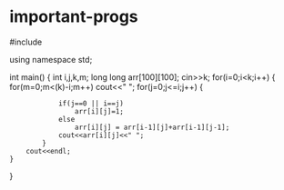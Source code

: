 # important-progs
#include<iostream>

using namespace std;

int main()
{
	int i,j,k,m;
	long long arr[100][100];
	cin>>k;
	for(i=0;i<k;i++)
	{
			for(m=0;m<(k)-i;m++)
				cout<<" ";
			for(j=0;j<=i;j++)
			{
				
				if(j==0 || i==j)
					arr[i][j]=1;
				else
					arr[i][j] = arr[i-1][j]+arr[i-1][j-1];
				cout<<arr[i][j]<<" ";
			}
		cout<<endl;
	}
}
